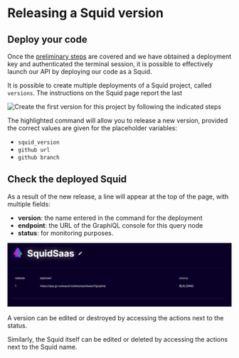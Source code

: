 # Releasing a Squid version

## Deploy your code

Once the [preliminary steps](obtaining-a-deployment-key.md) are covered and we have obtained a deployment key and authenticated the terminal session, it is possible to effectively launch our API by deploying our code as a Squid.

It is possible to create multiple deployments of a Squid project, called `versions`. The instructions on the Squid page report the last&#x20;

![Create the first version for this project by following the indicated steps](<static/img/.gitbook/assets/SquidSaas full\_release.png>)

The highlighted command will allow you to release a new version, provided the correct values are given for the placeholder variables:

* `squid_version`
* `github url`
* `github branch`

## Check the deployed Squid

As a result of the new release, a line will appear at the top of the page, with multiple fields:

* **version**: the name entered in the command for the deployment
* **endpoint**: the URL of the GraphiQL console for this query node
* **status**: for monitoring purposes.

![Squid management panel](static/img/.gitbook/assets/SquidSaas.png)

A version can be edited or destroyed by accessing the actions next to the status.

Similarly, the Squid itself can be edited or deleted by accessing the actions next to the Squid name.
